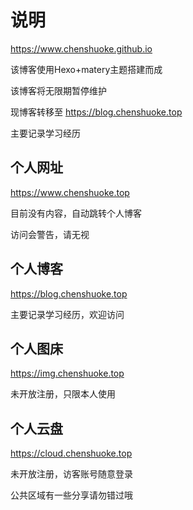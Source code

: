 # 说明

https://www.chenshuoke.github.io

该博客使用Hexo+matery主题搭建而成

该博客将无限期暂停维护

现博客转移至 https://blog.chenshuoke.top

主要记录学习经历

## 个人网址

https://www.chenshuoke.top

目前没有内容，自动跳转个人博客

访问会警告，请无视

## 个人博客

https://blog.chenshuoke.top

主要记录学习经历，欢迎访问

## 个人图床

https://img.chenshuoke.top

未开放注册，只限本人使用

## 个人云盘

https://cloud.chenshuoke.top

未开放注册，访客账号随意登录

公共区域有一些分享请勿错过哦
